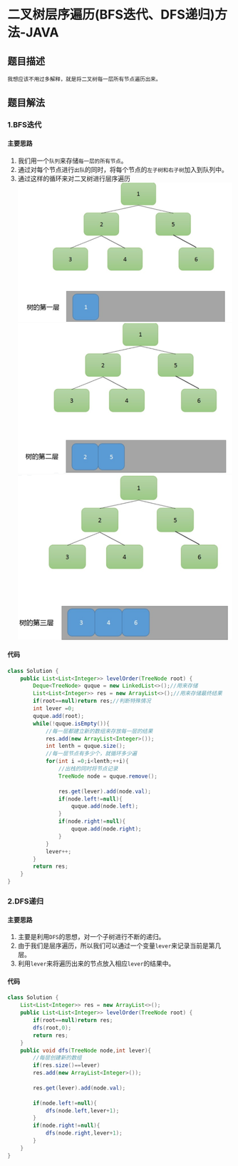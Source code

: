 # 二叉树层序遍历(BFS迭代、DFS递归)方法-JAVA
## 题目描述
    我想应该不用过多解释，就是将二叉树每一层所有节点遍历出来。
## 题目解法
### 1.BFS迭代
#### 主要思路
1. 我们用一个`队列`来存储`每一层的所有节点`。
2. 通过对每个节点进行`出队`的同时，将每个节点的`左子树和右子树`加入到队列中。
3. 通过这样的循环来对二叉树进行层序遍历
![1](./image/层序遍历1.png)
![1](./image/层序遍历2.png)
![1](./image/层序遍历3.png)
#### 代码
```java
class Solution {
    public List<List<Integer>> levelOrder(TreeNode root) {
        Deque<TreeNode> quque = new LinkedList<>();//用来存储
        List<List<Integer>> res = new ArrayList<>();//用来存储最终结果
        if(root==null)return res;//判断特殊情况
        int lever =0;
        quque.add(root);
        while(!quque.isEmpty()){
            //每一层都建立新的数组来存放每一层的结果
            res.add(new ArrayList<Integer>());
            int lenth = quque.size();
            //每一层节点有多少个，就循环多少遍
            for(int i =0;i<lenth;++i){
                //出栈的同时将节点记录
                TreeNode node = quque.remove();
        
                res.get(lever).add(node.val);
                if(node.left!=null){
                    quque.add(node.left);
                }
                if(node.right!=null){
                    quque.add(node.right);
                }
            }
            lever++;
        }
        return res;
    }
}

```
### 2.DFS递归
#### 主要思路
1. 主要是利用`DFS`的思想，对一个子树进行不断的递归。
2. 由于我们是层序遍历，所以我们可以通过一个变量`lever`来记录当前是第几层。
3. 利用`lever`来将遍历出来的节点放入相应`lever`的结果中。

#### 代码
```java
class Solution {
    List<List<Integer>> res = new ArrayList<>();
    public List<List<Integer>> levelOrder(TreeNode root) {
        if(root==null)return res;
        dfs(root,0);
        return res;
    }
    public void dfs(TreeNode node,int lever){
        //每层创建新的数组
        if(res.size()==lever)
        res.add(new ArrayList<Integer>());
        
        res.get(lever).add(node.val);

        if(node.left!=null){
            dfs(node.left,lever+1);
        }
        if(node.right!=null){
            dfs(node.right,lever+1);
        }
    }
}
```
